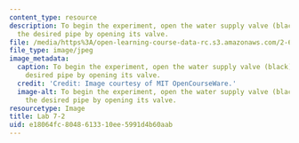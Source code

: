 ```yaml
---
content_type: resource
description: To begin the experiment, open the water supply valve (black). Select
  the desired pipe by opening its valve.
file: /media/https%3A/open-learning-course-data-rc.s3.amazonaws.com/2-672-project-laboratory-spring-2009/e18064fc8048613310ee5991d4b60aab_lab7-2.jpg
file_type: image/jpeg
image_metadata:
  caption: To begin the experiment, open the water supply valve (black). Select the
    desired pipe by opening its valve.
  credit: 'Credit: Image courtesy of MIT OpenCourseWare.'
  image-alt: To begin the experiment, open the water supply valve (black). Select
    the desired pipe by opening its valve.
resourcetype: Image
title: Lab 7-2
uid: e18064fc-8048-6133-10ee-5991d4b60aab
---
```

